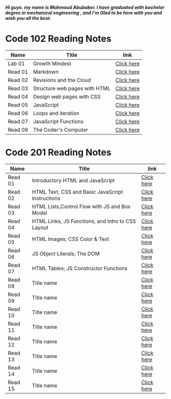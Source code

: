 ***Hi guys. my name is Mahmoud Abubaker. I have graduated with bachelor degree in mechanical engineering , and I'm Glad to be here with you and wish you all the best.***


# Code 102 Reading Notes

| Name  |   Title                       |link              |
|-------|------------------------------ |------------------|
|Lab 01 | Growth Mindest                | [Click here](https://mahmoudabubaker9.github.io/reading-notes/Lab01)   |
|Read 01| Markdown                      | [Click here](https://mahmoudabubaker9.github.io/reading-notes/Read01)  |
|Read 02| Revisions and the Cloud       | [Click here](https://mahmoudabubaker9.github.io/reading-notes/Read02)  |
|Read 03| Structure web pages with HTML | [Click here](https://mahmoudabubaker9.github.io/reading-notes/Read03)  |
|Read 04| Design web pages with CSS     | [Click here](https://mahmoudabubaker9.github.io/reading-notes/Read04)  |
|Read 05| JavaScript                    | [Click here](https://mahmoudabubaker9.github.io/reading-notes/Read05)  |
|Read 06| Loops and iteration           | [Click here](https://mahmoudabubaker9.github.io/reading-notes/Read06)  |
|Read 07| JavaScript Functions          | [Click here](https://mahmoudabubaker9.github.io/reading-notes/Read07)  |
|Read 09| The Coder's Computer          | [Click here](https://mahmoudabubaker9.github.io/reading-notes/Read09)  |



# Code 201 Reading Notes

| Name  |   Title                                          |link              |
|-------|--------------------------------------------------|------------------|
|Read 01 |Introductory HTML and JavaScript                 | [Click here](https://mahmoudabubaker9.github.io/reading-notes/Read201)           |
|Read 02 |HTML Text, CSS  and Basic JavaScript Instructions| [Click here](https://mahmoudabubaker9.github.io/reading-notes/Read202)           |
|Read 03 |HTML Lists,Control Flow with JS and Box Model    | [Click here](https://mahmoudabubaker9.github.io/reading-notes/Read203)           |
|Read 04 |HTML Links, JS Functions, and Intro to CSS Layout| [Click here](https://mahmoudabubaker9.github.io/reading-notes/Read204)           |
|Read 05 |HTML Images; CSS Color & Text                    | [Click here](https://mahmoudabubaker9.github.io/reading-notes/Read205)           |
|Read 06 |JS Object Literals; The DOM                      | [Click here](https://mahmoudabubaker9.github.io/reading-notes/Read206)           |
|Read 07 |HTML Tables; JS Constructor Functions            | [Click here](https://mahmoudabubaker9.github.io/reading-notes/Read207)           |
|Read 08 |     Title name                                  | [Click here](https://mahmoudabubaker9.github.io/reading-notes/Read200)           |
|Read 09 |     Title name                                  | [Click here](https://mahmoudabubaker9.github.io/reading-notes/Read200)           |
|Read 10 |     Title name                                  | [Click here](https://mahmoudabubaker9.github.io/reading-notes/Read200)           |
|Read 11 |     Title name                                  | [Click here](https://mahmoudabubaker9.github.io/reading-notes/Read200)           |
|Read 12 |     Title name                                  | [Click here](https://mahmoudabubaker9.github.io/reading-notes/Read200)           |
|Read 13 |     Title name                                  | [Click here](https://mahmoudabubaker9.github.io/reading-notes/Read200)           |
|Read 14 |     Title name                                  | [Click here](https://mahmoudabubaker9.github.io/reading-notes/Read200)           |
|Read 15 |     Title name                                  | [Click here](https://mahmoudabubaker9.github.io/reading-notes/Read200)           |

